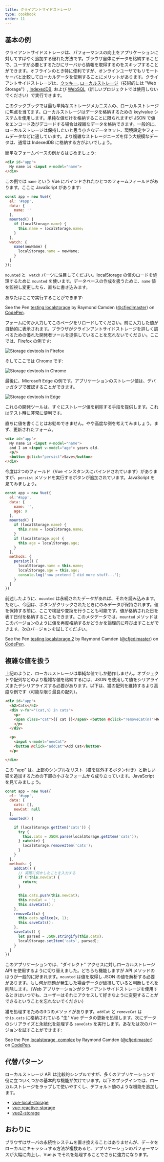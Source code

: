```yaml
---
title: クライアントサイドストレージ
type: cookbook
order: 11
---
```


## 基本の例

クライアントサイドストレージは、パフォーマンスの向上をアプリケーションに対してすばやく追加する優れた方法です。ブラウザ自体にデータを格納することで、ユーザが必要とするたびにサーバから情報を取得するのをスキップすることができます。オフラインのとき特に便利ですが、オンラインユーザでもリモートサーバと比較してローカルデータを使用することにメリットがあります。クライアントサイドストレージは、[クッキー](https://developer.mozilla.org/ja/docs/Web/HTTP/Cookies), [ローカルストレージ](https://developer.mozilla.org/ja/docs/Web/API/Web_Storage_API)（技術的には "Web Storage"）, [IndexedDB](https://developer.mozilla.org/ja/docs/Web/API/IndexedDB_API), および [WebSQL](https://www.w3.org/TR/webdatabase/)（新しいプロジェクトでは使用しないでください）で実行できます。

このクックブックでは最も単純なストレージメカニズムの、ローカルストレージに焦点を当てます。ローカルストレージはデータを格納するための key/value システムを使用します。単純な値だけを格納することに限られますが JSON で値をエンコード及びデコードする場合は複雑なデータを格納できます。一般的に、ローカルストレージは保持したいと思う小さなデータセット、環境設定やフォームデータなどに適しています。より複雑なストレージニーズを伴う大規模なデータは、通常は IndexedDB に格納する方がよいでしょう。

簡単なフォームベースの例からはじめましょう:

``` html
<div id="app">
  My name is <input v-model="name">
</div>
```

この例では `name` という Vue にバインドされたひとつのフォームフィールドがあります。ここに JavaScript があります:

``` js
const app = new Vue({
  el: '#app',
  data: {
    name: ''
  },
  mounted() {
    if (localStorage.name) {
      this.name = localStorage.name;
    }
  },
  watch: {
    name(newName) {
      localStorage.name = newName;
    }
  }
});
```

`mounted` と ` watch` パーツに注目してください。localStorage の値のロードを処理するために `mounted` を使います。データベースの作成を扱うために、`name` 値を監視し変更したら、直ちに書き込みます。

あなたはここで実行することができます:

<p data-height="265" data-theme-id="0" data-slug-hash="KodaKb" data-default-tab="js,result" data-user="cfjedimaster" data-embed-version="2" data-pen-title="testing localstorage" class="codepen">See the Pen <a href="https://codepen.io/cfjedimaster/pen/KodaKb/">testing localstorage</a> by Raymond Camden (<a href="https://codepen.io/cfjedimaster">@cfjedimaster</a>) on <a href="https://codepen.io">CodePen</a>.</p>
<script async src="https://static.codepen.io/assets/embed/ei.js"></script>

フォームに何か入力してこのページをリロードしてください。前に入力した値が自動的に表示されます。ブラウザがクラインアントサイドストレージを詳しく調べるための優れた開発者ツールを提供していることを忘れないでください。ここでは、Firefox の例です:

![Storage devtools in Firefox](/images/devtools-storage.png)

そしてここでは Chrome です:

![Storage devtools in Chrome](/images/devtools-storage-chrome.png)

最後に、Microsoft Edge の例です。アプリケーションのストレージ値は、デバッガタブで確認することができます。

![Storage devtools in Edge](/images/devtools-storage-edge.png)

<p class="tip">これらの開発ツールは、すぐにストレージ値を削除する手段を提供します。これはテスト時に非常に便利です。</p>

直ちに値を書くことはお勧めできません。やや高度な例を考えてみましょう。まず、更新されたフォーム。

``` html
<div id="app">
  My name is <input v-model="name">
  and I am <input v-model="age"> years old.
  <p/>
  <button @click="persist">Save</button>
</div>
```

今度は2つのフィールド（Vue インスタンスにバインドされています）がありますが、`persist` メソッドを実行するボタンが追加されています。JavaScript を見てみましょう。

``` js
const app = new Vue({
  el:'#app',
  data: {
    name: '',
    age: 0
  },
  mounted() {
    if (localStorage.name) {
      this.name = localStorage.name;
    }
    if (localStorage.age) {
      this.age = localStorage.age;
    }
  },
  methods: {
    persist() {
      localStorage.name = this.name;
      localStorage.age = this.age;
      console.log('now pretend I did more stuff...');
    }
  }
})
```

前述したように、`mounted` は永続されたデータがあれば、それを読み込みます。ただし、今回は、ボタンがクリックされたときにのみデータが保持されます。値を保持する前に、ここで検証や変換を行うことも可能です。値が格納された日を表す日付を格納することもできます。このメタデータでは、`mounted` メソッドはこのバージョンのように値を再度格納するかどうかを論理的に呼び出すことができます。次のバージョンを試してください。

<p data-height="265" data-theme-id="0" data-slug-hash="rdOjLN" data-default-tab="js,result" data-user="cfjedimaster" data-embed-version="2" data-pen-title="testing localstorage 2" class="codepen">See the Pen <a href="https://codepen.io/cfjedimaster/pen/rdOjLN/">testing localstorage 2</a> by Raymond Camden (<a href="https://codepen.io/cfjedimaster">@cfjedimaster</a>) on <a href="https://codepen.io">CodePen</a>.</p>
<script async src="https://static.codepen.io/assets/embed/ei.js"></script>

## 複雑な値を扱う

上記のように、ローカルストレージは単純な値でしか動作しません。オブジェクトや配列などのより複雑な値を格納するには、JSON を使用して値をシリアライズまたデシリアライズする必要があります。以下は、猫の配列を維持するより高度な例です（可能な限り最良の配列）。

``` html
<div id="app">
  <h2>Cats</h2>
  <div v-for="(cat,n) in cats">
    <p>
    <span class="cat">{{ cat }}</span> <button @click="removeCat(n)">Remove</button>
    </p>
  </div>

  <p>
    <input v-model="newCat">
    <button @click="addCat">Add Cat</button>
  </p>

</div>
```

この "app" は、上部のシンプルなリスト（猫を除外するボタン付き）と新しい猫を追加するための下部の小さなフォームから成り立っています。JavaScript を見てみましょう。

``` js
const app = new Vue({
  el: '#app',
  data: {
    cats: [],
    newCat: null
  },
  mounted() {

    if (localStorage.getItem('cats')) {
      try {
        this.cats = JSON.parse(localStorage.getItem('cats'));
      } catch(e) {
        localStorage.removeItem('cats');
      }
    }
  },
  methods: {
    addCat() {
      // 実際に何かしたことを入力する
      if (!this.newCat) {
        return;
      }

      this.cats.push(this.newCat);
      this.newCat = '';
      this.saveCats();
    },
    removeCat(x) {
      this.cats.splice(x, 1);
      this.saveCats();
    },
    saveCats() {
      let parsed = JSON.stringify(this.cats);
      localStorage.setItem('cats', parsed);
    }
  }
})
```

このアプリケーションでは、"ダイレクト" アクセスに対しローカルストレージ API を使用するように切り替えました。どちらも機能しますが API メソッドのほうが一般的に好まれます。`mounted` は値を取得し JSON の値を解析する必要があります。もし何か問題が発生した場合データが破損していると判断しそれを削除します。（Web アプリケーションがクライアントサイドストレージを使用するときはいつでも、ユーザーはそれにアクセスして好きなように変更することができるということを忘れないでください）

猫を処理するための3つのメソッドがあります。`addCat` と `removeCat` は `this.cats` に格納されている "生" Vue データの更新を処理します。次にデータのシリアライズと永続化を処理する `saveCats` を実行します。あなたは次のバージョンを試すことができます:

<p data-height="265" data-theme-id="0" data-slug-hash="qoYbyW" data-default-tab="js,result" data-user="cfjedimaster" data-embed-version="2" data-pen-title="localstorage, complex" class="codepen">See the Pen <a href="https://codepen.io/cfjedimaster/pen/qoYbyW/">localstorage, complex</a> by Raymond Camden (<a href="https://codepen.io/cfjedimaster">@cfjedimaster</a>) on <a href="https://codepen.io">CodePen</a>.</p>
<script async src="https://static.codepen.io/assets/embed/ei.js"></script>

## 代替パターン

ローカルストレージ API は比較的シンプルですが、多くのアプリケーションで役に立ついくつかの基本的な機能が欠けています。以下のプラグインでは、ローカルストレージをラップして使いやすくし、デフォルト値のような機能を追加します。

* [vue-local-storage](https://github.com/pinguinjkeke/vue-local-storage)
* [vue-reactive-storage](https://github.com/ropbla9/vue-reactive-storage)
* [vue2-storage](https://github.com/yarkovaleksei/vue2-storage)

## おわりに

ブラウザはサーバの永続性システムを置き換えることはありませんが、データをローカルにキャッシュする方法が複数あると、アプリケーションのパフォーマンスが大幅に向上し、Vue.js でそれを処理することでさらに強力になります。
